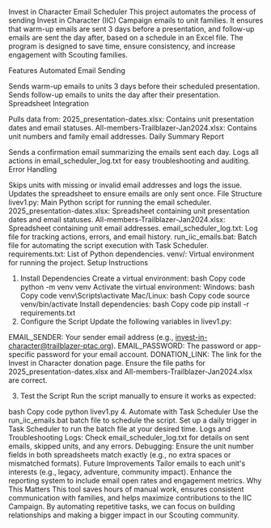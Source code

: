 Invest in Character Email Scheduler
This project automates the process of sending Invest in Character (IIC) Campaign emails to unit families. It ensures that warm-up emails are sent 3 days before a presentation, and follow-up emails are sent the day after, based on a schedule in an Excel file. The program is designed to save time, ensure consistency, and increase engagement with Scouting families.

Features
Automated Email Sending

Sends warm-up emails to units 3 days before their scheduled presentation.
Sends follow-up emails to units the day after their presentation.
Spreadsheet Integration

Pulls data from:
2025_presentation-dates.xlsx: Contains unit presentation dates and email statuses.
All-members-Trailblazer-Jan2024.xlsx: Contains unit numbers and family email addresses.
Daily Summary Report

Sends a confirmation email summarizing the emails sent each day.
Logs all actions in email_scheduler_log.txt for easy troubleshooting and auditing.
Error Handling

Skips units with missing or invalid email addresses and logs the issue.
Updates the spreadsheet to ensure emails are only sent once.
File Structure
livev1.py: Main Python script for running the email scheduler.
2025_presentation-dates.xlsx: Spreadsheet containing unit presentation dates and email statuses.
All-members-Trailblazer-Jan2024.xlsx: Spreadsheet containing unit email addresses.
email_scheduler_log.txt: Log file for tracking actions, errors, and email history.
run_iic_emails.bat: Batch file for automating the script execution with Task Scheduler.
requirements.txt: List of Python dependencies.
venv/: Virtual environment for running the project.
Setup Instructions
1. Install Dependencies
Create a virtual environment:
bash
Copy code
python -m venv venv
Activate the virtual environment:
Windows:
bash
Copy code
venv\Scripts\activate
Mac/Linux:
bash
Copy code
source venv/bin/activate
Install dependencies:
bash
Copy code
pip install -r requirements.txt
2. Configure the Script
Update the following variables in livev1.py:

EMAIL_SENDER: Your sender email address (e.g., invest-in-character@trailblazer-ptac.org).
EMAIL_PASSWORD: The password or app-specific password for your email account.
DONATION_LINK: The link for the Invest in Character donation page.
Ensure the file paths for 2025_presentation-dates.xlsx and All-members-Trailblazer-Jan2024.xlsx are correct.

3. Test the Script
Run the script manually to ensure it works as expected:

bash
Copy code
python livev1.py
4. Automate with Task Scheduler
Use the run_iic_emails.bat batch file to schedule the script.
Set up a daily trigger in Task Scheduler to run the batch file at your desired time.
Logs and Troubleshooting
Logs: Check email_scheduler_log.txt for details on sent emails, skipped units, and any errors.
Debugging: Ensure the unit number fields in both spreadsheets match exactly (e.g., no extra spaces or mismatched formats).
Future Improvements
Tailor emails to each unit's interests (e.g., legacy, adventure, community impact).
Enhance the reporting system to include email open rates and engagement metrics.
Why This Matters
This tool saves hours of manual work, ensures consistent communication with families, and helps maximize contributions to the IIC Campaign. By automating repetitive tasks, we can focus on building relationships and making a bigger impact in our Scouting community.
